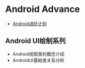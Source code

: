 # Android Advance
- [Android进阶计划](https://github.com/qmsggg/qmsggg_BlogCollect/issues/186)
## Android UI绘制系列
- Android视图里的概念介绍
- AndroidUI基础类关系分析
